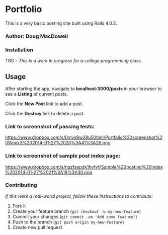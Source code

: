 # Portfolio

This is a very basic posting site built using Rails 4.0.2.

### Author:  Doug MacDowell

### Installation

TBD - *This is a work in progress for a college programming class.*

## Usage

After starting the app, navigate to __localhost:3000/posts__ in your browser to see a **Listing** of current posts.

Click the __New Post__ link to add a post.

Click the __Destroy__ link to delete a post.

### Link to screenshot of passing tests:

https://www.dropbox.com/s/0mvs9w28u50timl/Portfolio%20screenshot%20Week3%202014-01-27%2020%3A41%3A26.png

### Link to screenshot of sample post index page:

https://www.dropbox.com/s/nqzfsepdx1hyfvf/Sample%20posting%20index%202014-01-27%2021%3A18%3A30.png

### Contributing

*If this were a real-world project, follow these instructions to contribute:*

1. Fork it
2. Create your feature branch (`git checkout -b my-new-feature`)
3. Commit your changes (`git commit -am 'Add some feature'`)
4. Push to the branch (`git push origin my-new-feature`)
5. Create new pull request
